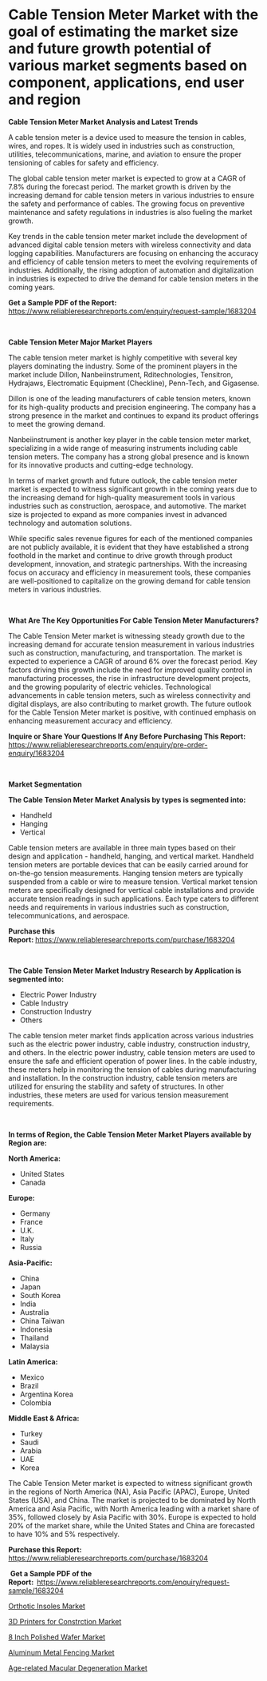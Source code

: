 <p><h1>Cable Tension Meter Market with the goal of estimating the market size and future growth potential of various market segments based on component, applications, end user and region</h1></p><p><strong>Cable Tension Meter Market Analysis and Latest Trends</strong></p>
<p><p>A cable tension meter is a device used to measure the tension in cables, wires, and ropes. It is widely used in industries such as construction, utilities, telecommunications, marine, and aviation to ensure the proper tensioning of cables for safety and efficiency.</p><p>The global cable tension meter market is expected to grow at a CAGR of 7.8% during the forecast period. The market growth is driven by the increasing demand for cable tension meters in various industries to ensure the safety and performance of cables. The growing focus on preventive maintenance and safety regulations in industries is also fueling the market growth.</p><p>Key trends in the cable tension meter market include the development of advanced digital cable tension meters with wireless connectivity and data logging capabilities. Manufacturers are focusing on enhancing the accuracy and efficiency of cable tension meters to meet the evolving requirements of industries. Additionally, the rising adoption of automation and digitalization in industries is expected to drive the demand for cable tension meters in the coming years.</p></p>
<p><strong>Get a Sample PDF of the Report:&nbsp;</strong> <a href="https://www.reliableresearchreports.com/enquiry/request-sample/1683204">https://www.reliableresearchreports.com/enquiry/request-sample/1683204</a></p>
<p>&nbsp;</p>
<p><strong>Cable Tension Meter Major Market Players</strong></p>
<p><p>The cable tension meter market is highly competitive with several key players dominating the industry. Some of the prominent players in the market include Dillon, Nanbeiinstrument, Rditechnologies, Tensitron, Hydrajaws, Electromatic Equipment (Checkline), Penn-Tech, and Gigasense.</p><p>Dillon is one of the leading manufacturers of cable tension meters, known for its high-quality products and precision engineering. The company has a strong presence in the market and continues to expand its product offerings to meet the growing demand.</p><p>Nanbeiinstrument is another key player in the cable tension meter market, specializing in a wide range of measuring instruments including cable tension meters. The company has a strong global presence and is known for its innovative products and cutting-edge technology.</p><p>In terms of market growth and future outlook, the cable tension meter market is expected to witness significant growth in the coming years due to the increasing demand for high-quality measurement tools in various industries such as construction, aerospace, and automotive. The market size is projected to expand as more companies invest in advanced technology and automation solutions.</p><p>While specific sales revenue figures for each of the mentioned companies are not publicly available, it is evident that they have established a strong foothold in the market and continue to drive growth through product development, innovation, and strategic partnerships. With the increasing focus on accuracy and efficiency in measurement tools, these companies are well-positioned to capitalize on the growing demand for cable tension meters in various industries.</p></p>
<p>&nbsp;</p>
<p><strong>What Are The Key Opportunities For Cable Tension Meter Manufacturers?</strong></p>
<p><p>The Cable Tension Meter market is witnessing steady growth due to the increasing demand for accurate tension measurement in various industries such as construction, manufacturing, and transportation. The market is expected to experience a CAGR of around 6% over the forecast period. Key factors driving this growth include the need for improved quality control in manufacturing processes, the rise in infrastructure development projects, and the growing popularity of electric vehicles. Technological advancements in cable tension meters, such as wireless connectivity and digital displays, are also contributing to market growth. The future outlook for the Cable Tension Meter market is positive, with continued emphasis on enhancing measurement accuracy and efficiency.</p></p>
<p><strong>Inquire or Share Your Questions If Any Before Purchasing This Report:</strong> <a href="https://www.reliableresearchreports.com/enquiry/pre-order-enquiry/1683204">https://www.reliableresearchreports.com/enquiry/pre-order-enquiry/1683204</a></p>
<p>&nbsp;</p>
<p><strong>Market Segmentation</strong></p>
<p><strong>The Cable Tension Meter Market Analysis by types is segmented into:</strong></p>
<p><ul><li>Handheld</li><li>Hanging</li><li>Vertical</li></ul></p>
<p><p>Cable tension meters are available in three main types based on their design and application - handheld, hanging, and vertical market. Handheld tension meters are portable devices that can be easily carried around for on-the-go tension measurements. Hanging tension meters are typically suspended from a cable or wire to measure tension. Vertical market tension meters are specifically designed for vertical cable installations and provide accurate tension readings in such applications. Each type caters to different needs and requirements in various industries such as construction, telecommunications, and aerospace.</p></p>
<p><strong>Purchase this Report:&nbsp;</strong><a href="https://www.reliableresearchreports.com/purchase/1683204">https://www.reliableresearchreports.com/purchase/1683204</a></p>
<p>&nbsp;</p>
<p><strong>The Cable Tension Meter Market Industry Research by Application is segmented into:</strong></p>
<p><ul><li>Electric Power Industry</li><li>Cable Industry</li><li>Construction Industry</li><li>Others</li></ul></p>
<p><p>The cable tension meter market finds application across various industries such as the electric power industry, cable industry, construction industry, and others. In the electric power industry, cable tension meters are used to ensure the safe and efficient operation of power lines. In the cable industry, these meters help in monitoring the tension of cables during manufacturing and installation. In the construction industry, cable tension meters are utilized for ensuring the stability and safety of structures. In other industries, these meters are used for various tension measurement requirements.</p></p>
<p>&nbsp;</p>
<p><strong>In terms of Region, the Cable Tension Meter Market Players available by Region are:</strong></p>
<p>
    <p> <strong> North America: </strong>
        <ul>
            <li>United States</li>
            <li>Canada</li>
        </ul>
        </p> 
    <p> <strong> Europe: </strong>
        <ul>
            <li>Germany</li>
            <li>France</li>
            <li>U.K.</li>
            <li>Italy</li>
            <li>Russia</li>
        </ul>
        </p> 
    <p> <strong> Asia-Pacific: </strong>
        <ul>
            <li>China</li>
            <li>Japan</li>
            <li>South Korea</li>
            <li>India</li>
            <li>Australia</li>
            <li>China Taiwan</li>
            <li>Indonesia</li>
            <li>Thailand</li>
            <li>Malaysia</li>
        </ul>
        </p> 
    <p> <strong> Latin America: </strong>
        <ul>
            <li>Mexico</li>
            <li>Brazil</li>
            <li>Argentina Korea</li>
            <li>Colombia</li>
        </ul>
        </p> 
    <p> <strong> Middle East & Africa: </strong>
        <ul>
            <li>Turkey</li>
            <li>Saudi</li>
            <li>Arabia</li>
            <li>UAE</li>
            <li>Korea</li>
        </ul>
    </p>
    </p>
<p><p>The Cable Tension Meter market is expected to witness significant growth in the regions of North America (NA), Asia Pacific (APAC), Europe, United States (USA), and China. The market is projected to be dominated by North America and Asia Pacific, with North America leading with a market share of 35%, followed closely by Asia Pacific with 30%. Europe is expected to hold 20% of the market share, while the United States and China are forecasted to have 10% and 5% respectively.</p></p>
<p><strong>Purchase this Report: </strong><a href="https://www.reliableresearchreports.com/purchase/1683204">https://www.reliableresearchreports.com/purchase/1683204</a></p>
<p>&nbsp;<strong>Get a Sample PDF of the Report:&nbsp;&nbsp;</strong><a href="https://www.reliableresearchreports.com/enquiry/request-sample/1683204">https://www.reliableresearchreports.com/enquiry/request-sample/1683204</a></p>
<p><strong></strong></p>
<p><p><a href="https://issuu.com/reportprime-2/docs/orthotic-insoles-market-size-2030.pptx">Orthotic Insoles Market</a></p><p><a href="https://github.com/nancykennedykellievqfqt2/Market-Research-Report-List-1/blob/main/3d-printers-for-constrction-market.md">3D Printers for Constrction Market</a></p><p><a href="https://medium.com/@bradomar67436/8-inch-polished-wafer-market-outlook-industry-overview-and-forecast-2024-to-2031-94cbac683bcf">8 Inch Polished Wafer Market</a></p><p><a href="https://github.com/NorbertYates/Market-Research-Report-List-3/blob/main/aluminum-metal-fencing-market.md">Aluminum Metal Fencing Market</a></p><p><a href="https://issuu.com/reportprime-2/docs/age-related-macular-degeneration-market-size-2030.">Age-related Macular Degeneration Market</a></p></p>